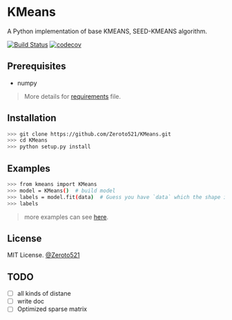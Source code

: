 # KMeans

A Python implementation of base KMEANS, SEED-KMEANS algorithm.

[![Build Status](https://travis-ci.com/Zeroto521/KMeans.svg?branch=master)](https://travis-ci.com/Zeroto521/KMeans) [![codecov](https://codecov.io/gh/Zeroto521/kmeans/branch/master/graph/badge.svg)](https://codecov.io/gh/Zeroto521/kmeans)

## Prerequisites

-   numpy

> More details for [requirements](requirements.txt) file.

## Installation

```bash
>>> git clone https://github.com/Zeroto521/KMeans.git
>>> cd KMeans
>>> python setup.py install
```

## Examples

```bash
>>> from kmeans import KMeans
>>> model = KMeans()  # build model
>>> labels = model.fit(data)  # Guess you have `data` which the shape is `(n, m)`. `n` is sample numbers, `m` is feature numbers.
>>> labels
```

> more examples can see [here](./examples).

## License

MIT License. [@Zeroto521](https://github.com/Zeroto521)

## TODO

-   [ ] all kinds of distane
-   [ ] write doc
-   [ ] Optimized sparse matrix
